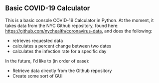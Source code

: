 ## Basic COVID-19 Calculator

This is a basic console COVID-19 Calculator in Python. At the moment, it takes data from the NYC Github repository, found here: https://github.com/nychealth/coronavirus-data, and does the following:
- retrieves requested data
- calculates a percent change between two dates
- calculates the infection rate for a specific day

In the future, I'd like to (in order of ease):
- Retrieve data directly from the Github repository
- Create some sort of GUI
